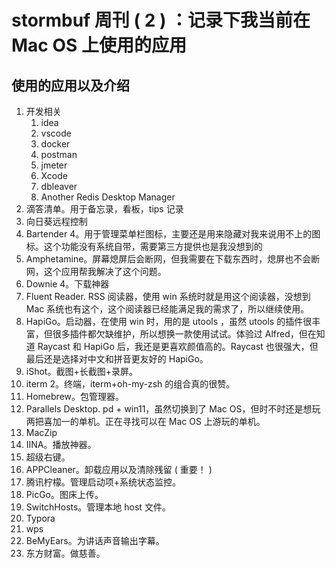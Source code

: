 # stormbuf 周刊 ( 2 ) ：记录下我当前在 Mac OS 上使用的应用

## 使用的应用以及介绍
1.  开发相关
    1.  idea
    2.  vscode
    3.  docker
    4.  postman
    5.  jmeter
    6.  Xcode
    7.  dbleaver
    8.  Another Redis Desktop Manager
1.  滴答清单。用于备忘录，看板，tips 记录
2.  向日葵远程控制
3.  Bartender 4。用于管理菜单栏图标，主要还是用来隐藏对我来说用不上的图标。这个功能没有系统自带，需要第三方提供也是我没想到的
4.  Amphetamine。屏幕熄屏后会断网，但我需要在下载东西时，熄屏也不会断网，这个应用帮我解决了这个问题。
5.  Downie 4。下载神器
6.  Fluent Reader. RSS 阅读器，使用 win 系统时就是用这个阅读器，没想到 Mac 系统也有这个，这个阅读器已经能满足我的需求了，所以继续使用。
7.  HapiGo。启动器，在使用 win 时，用的是 utools ，虽然 utools 的插件很丰富，但很多插件都欠缺维护，所以想换一款使用试试。体验过 Alfred，但在知道 Raycast 和 HapiGo 后，我还是更喜欢颜值高的。Raycast 也很强大，但最后还是选择对中文和拼音更友好的 HapiGo。
8.  iShot。截图+长截图+录屏。
9.  iterm 2。终端，iterm+oh-my-zsh 的组合真的很赞。
10. Homebrew。包管理器。
11. Parallels Desktop. pd + win11，虽然切换到了 Mac OS，但时不时还是想玩两把喜加一的单机。正在寻找可以在 Mac OS 上游玩的单机。
12. MacZip
13. IINA。播放神器。
14. 超级右键。
15. APPCleaner。卸载应用以及清除残留 ( 重要！ )
16. 腾讯柠檬。管理启动项+系统状态监控。
17. PicGo。图床上传。
18. SwitchHosts。管理本地 host 文件。
19. Typora
20. wps
21. BeMyEars。为讲话声音输出字幕。
22. 东方财富。做慈善。
